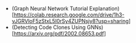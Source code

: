 - (Graph Neural Network Tutorial Explanation)[https://colab.research.google.com/drive/1h3-vJGRVloF5zStxL5I0rSy4ZUPNsjy8?usp=sharing]
- (Detecting Code Clones Using GNNs)[https://arxiv.org/pdf/2002.08653.pdf]